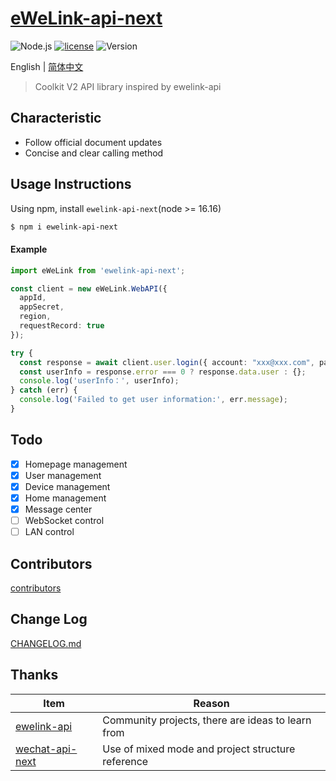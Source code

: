 # [eWeLink-api-next](https://github.com/coolkit-carl/ewelink-api-next)

![Node.js](https://img.shields.io/badge/Node.js-18.5.0-pewter.svg?logo=Node.js&link=https://nodejs.org/cn)
[![license](https://img.shields.io/badge/license-MIT-blue.svg)](https://github.com/yanhaijing/jslib-base/blob/master/LICENSE)
![Version](https://img.shields.io/badge/Version-1.0.0-orange.svg?logo=SemVer&link=https://nodejs.org/cn)

English | [简体中文](doc/README.zh-CN.md)

> Coolkit V2 API library inspired by ewelink-api

## Characteristic

- Follow official document updates
- Concise and clear calling method

## Usage Instructions

Using npm, install `ewelink-api-next`(node >= 16.16)

```bash
$ npm i ewelink-api-next
```

#### Example

```typescript
import eWeLink from 'ewelink-api-next';

const client = new eWeLink.WebAPI({
  appId,
  appSecret,
  region,
  requestRecord: true
});

try {
  const response = await client.user.login({ account: "xxx@xxx.com", password: "12345678", areaCode: "+1" });
  const userInfo = response.error === 0 ? response.data.user : {};
  console.log('userInfo：', userInfo);
} catch (err) {
  console.log('Failed to get user information:', err.message);
}
```

## Todo

- [x] Homepage management
- [x] User management
- [x] Device management
- [x] Home management
- [x] Message center
- [ ] WebSocket control
- [ ] LAN control

## Contributors

[contributors](https://github.com/yanhaijing/jslib-base/graphs/contributors)

## Change Log

[CHANGELOG.md](doc/CHANGELOG.md)

## Thanks

| Item                                                           | Reason          |
|----------------------------------------------------------------|----------------------------------------------|
| [ewelink-api](https://github.com/skydiver/ewelink-api)         | Community projects, there are ideas to learn from|
| [wechat-api-next](https://github.com/lblblong/wechat-api-next) | Use of mixed mode and project structure reference |

